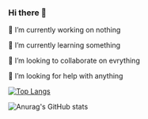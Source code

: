 ### Hi there 👋



🔭 I’m currently working on nothing 


🌱 I’m currently learning something


👯 I’m looking to collaborate on evrything


🤔 I’m looking for help with anything


[![Top Langs](https://github-readme-stats.vercel.app/api/top-langs/?username=Nahian-Alvy)](https://github.com/anuraghazra/github-readme-stats)



![Anurag's GitHub stats](https://github-readme-stats.vercel.app/api?username=Nahian-Alvy&theme=onedark_icons=true)

